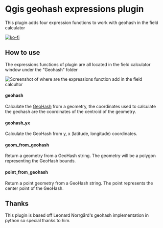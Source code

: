 # Qgis geohash expressions plugin

This plugin adds four expression functions to work with geohash in the field calculator 

[![ko-fi](https://ko-fi.com/img/githubbutton_sm.svg)](https://ko-fi.com/O5O41BY00W)

## How to use

The expressions functions of plugin are all located in the field calculator window under the "Geohash" folder 


![Screenshot of where are the expressions function add in the field calcultor](<How to use plugin.png>)


#### geohash
Calculate the <a href="http://en.wikipedia.org/wiki/Geohash">GeoHash</a> from a geometry, the coordinates used to calculate the geohash are the coordinates of the centroid of the geometry.
#### geohash_yx
Calculate the GeoHash from y, x (latitude, longitude) coordinates. 
#### geom_from_geohash
Return a geometry from a GeoHash string. The geometry will be a polygon representing the GeoHash bounds. 
#### point_from_geohash

Return a point geometry from a GeoHash string. The point represents the center point of the GeoHash. 

## Thanks 

This plugin is based off Leonard Norrgård's geohash implementation in python so special thanks to him.
